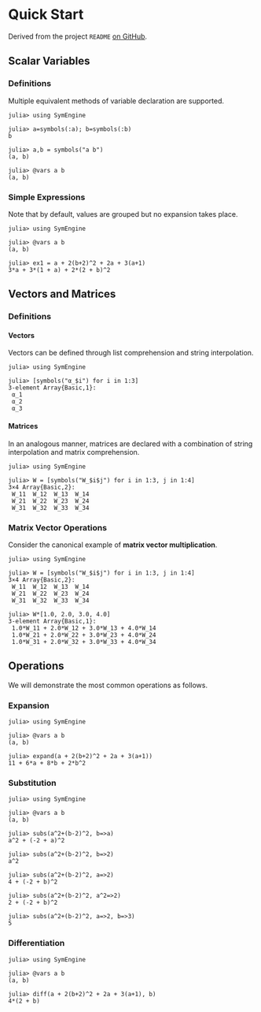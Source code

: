 # Quick Start

Derived from the project `README` [on GitHub](https://github.com/symengine/SymEngine.jl).

## Scalar Variables
### Definitions

Multiple equivalent methods of variable declaration are supported.

```jldoctest
julia> using SymEngine

julia> a=symbols(:a); b=symbols(:b)
b

julia> a,b = symbols("a b")
(a, b)

julia> @vars a b
(a, b)
```

### Simple Expressions
Note that by default, values are grouped but no expansion takes place.

```jldoctest
julia> using SymEngine

julia> @vars a b
(a, b)

julia> ex1 = a + 2(b+2)^2 + 2a + 3(a+1)
3*a + 3*(1 + a) + 2*(2 + b)^2
```


## Vectors and Matrices
### Definitions
#### Vectors
Vectors can be defined through list comprehension and string interpolation.

```jldoctest
julia> using SymEngine

julia> [symbols("α_$i") for i in 1:3]
3-element Array{Basic,1}:
 α_1
 α_2
 α_3
```

#### Matrices
In an analogous manner, matrices are declared with a combination of string interpolation and matrix comprehension.

```jldoctest
julia> using SymEngine

julia> W = [symbols("W_$i$j") for i in 1:3, j in 1:4]
3×4 Array{Basic,2}:
 W_11  W_12  W_13  W_14
 W_21  W_22  W_23  W_24
 W_31  W_32  W_33  W_34
```

### Matrix Vector Operations

Consider the canonical example of **matrix vector multiplication**.

```jldoctest
julia> using SymEngine

julia> W = [symbols("W_$i$j") for i in 1:3, j in 1:4]
3×4 Array{Basic,2}:
 W_11  W_12  W_13  W_14
 W_21  W_22  W_23  W_24
 W_31  W_32  W_33  W_34
 
julia> W*[1.0, 2.0, 3.0, 4.0]
3-element Array{Basic,1}:
 1.0*W_11 + 2.0*W_12 + 3.0*W_13 + 4.0*W_14
 1.0*W_21 + 2.0*W_22 + 3.0*W_23 + 4.0*W_24
 1.0*W_31 + 2.0*W_32 + 3.0*W_33 + 4.0*W_34
```

## Operations
We will demonstrate the most common operations as follows.
### Expansion
```jldoctest
julia> using SymEngine

julia> @vars a b
(a, b)

julia> expand(a + 2(b+2)^2 + 2a + 3(a+1))
11 + 6*a + 8*b + 2*b^2
```
### Substitution
```jldoctest
julia> using SymEngine

julia> @vars a b
(a, b)

julia> subs(a^2+(b-2)^2, b=>a)
a^2 + (-2 + a)^2

julia> subs(a^2+(b-2)^2, b=>2)
a^2

julia> subs(a^2+(b-2)^2, a=>2)
4 + (-2 + b)^2

julia> subs(a^2+(b-2)^2, a^2=>2)
2 + (-2 + b)^2

julia> subs(a^2+(b-2)^2, a=>2, b=>3)
5
```
### Differentiation
```jldoctest
julia> using SymEngine

julia> @vars a b
(a, b)

julia> diff(a + 2(b+2)^2 + 2a + 3(a+1), b)
4*(2 + b)
```
